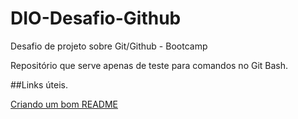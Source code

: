 # DIO-Desafio-Github
Desafio de projeto sobre Git/Github - Bootcamp

Repositório que serve apenas de teste para comandos no Git Bash.

##Links úteis.

[Criando um bom README](https://blog.rocketseat.com.br/como-fazer-um-bom-readme/)
